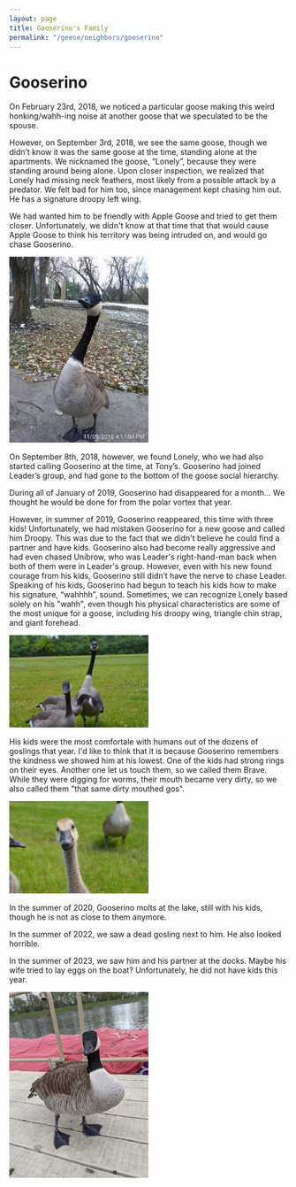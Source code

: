 ```yaml
---
layout: page
title: Gooserino's Family
permalink: "/geese/neighbors/gooserino"
--- 
```


<h1>Gooserino</h1>

On February 23rd, 2018, we noticed a particular goose making this weird honking/wahh-ing noise at another goose that we speculated to be the spouse.

However, on September 3rd, 2018, we see the same goose, though we didn’t know it was the same goose at the time, standing alone at the apartments. We nicknamed the goose, “Lonely”, because they were standing around being alone. Upon closer inspection, we realized that Lonely had missing neck feathers, most likely from a possible attack by a predator. We felt bad for him too, since management kept chasing him out. He has a signature droopy left wing.

We had wanted him to be friendly with Apple Goose and tried to get them closer. Unfortunately, we didn't know at that time that that would cause Apple Goose to think his territory was being intruded on, and would go chase Gooserino.

<img src="/images/geese/gooserino/droopy.jpg" alt="droopy" style="height: 50%; width: 50%;"/>

On September 8th, 2018, however, we found Lonely, who we had also started calling Gooserino at the time, at Tony’s. Gooserino had joined Leader’s group, and had gone to the bottom of the goose social hierarchy.

During all of January of 2019, Gooserino had disappeared for a month… We thought he would be done for from the polar vortex that year.

However, in summer of 2019, Gooserino reappeared, this time with three kids! Unfortunately, we had mistaken Gooserino for a new goose and called him Droopy. This was due to the fact that we didn't believe he could find a partner and have kids. Gooserino also had become really aggressive and had even chased Unibrow, who was Leader's right-hand-man back when both of them were in Leader's group. However, even with his new found courage from his kids, Gooserino still didn’t have the nerve to chase Leader. Speaking of his kids, Gooserino had begun to teach his kids how to make his signature, “wahhhh”, sound. Sometimes, we can recognize Lonely based solely on his "wahh", even though his physical characteristics are some of the most unique for a goose, including his droopy wing, triangle chin strap, and giant forehead.

<img src="/images/geese/gooserino/kids.jpg" alt="kids" style="height: 50%; width: 50%;"/>

His kids were the most comfortale with humans out of the dozens of goslings that year. I'd like to think that it is because Gooserino remembers the kindness we showed him at his lowest. One of the kids had strong rings on their eyes. Another one let us touch them, so we called them Brave. While they were digging for worms, their mouth became very dirty, so we also called them "that same dirty mouthed gos".

<img src="/images/geese/gooserino/dirty.jpg" alt="dirty" style="height: 50%; width: 50%;"/>

In the summer of 2020, Gooserino molts at the lake, still with his kids, though he is not as close to them anymore.

In the summer of 2022, we saw a dead gosling next to him. He also looked horrible.

In the summer of 2023, we saw him and his partner at the docks. Maybe his wife tried to lay eggs on the boat? Unfortunately, he did not have kids this year.

<img src="/images/geese/gooserino/docs.jpg" alt="docs" style="height: 50%; width: 50%;"/>